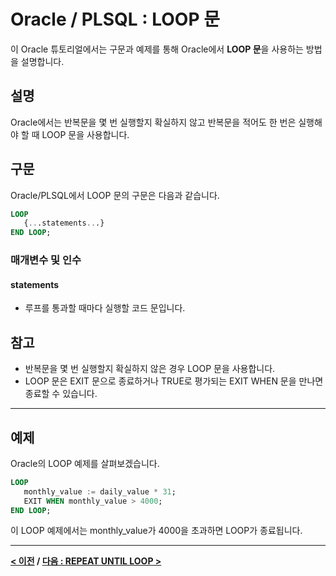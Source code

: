# Oracle / PLSQL : LOOP 문

이 Oracle 튜토리얼에서는 구문과 예제를 통해 Oracle에서 **LOOP 문**을 사용하는 방법을 설명합니다.

## 설명
Oracle에서는 반복문을 몇 번 실행할지 확실하지 않고 반복문을 적어도 한 번은 실행해야 할 때 LOOP 문을 사용합니다.

## 구문
Oracle/PLSQL에서 LOOP 문의 구문은 다음과 같습니다.
```sql
LOOP
   {...statements...}
END LOOP;
```
### 매개변수 및 인수
#### **statements**
- 루프를 통과할 때마다 실행할 코드 문입니다.

## 참고
- 반복문을 몇 번 실행할지 확실하지 않은 경우 LOOP 문을 사용합니다.
- LOOP 문은 EXIT 문으로 종료하거나 TRUE로 평가되는 EXIT WHEN 문을 만나면 종료할 수 있습니다.

---
## 예제
Oracle의 LOOP 예제를 살펴보겠습니다.
```sql
LOOP
   monthly_value := daily_value * 31;
   EXIT WHEN monthly_value > 4000;
END LOOP;
```
이 LOOP 예제에서는 monthly_value가 4000을 초과하면 LOOP가 종료됩니다.

---
**[< 이전](EXIT.md) / [다음 : REPEAT UNTIL LOOP >](REPEAT_UNTIL_LOOP.md)**